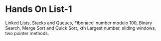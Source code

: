 # Hands On List-1
Linked Lists, Stacks and Queues, Fibonacci number modulo 100, Binary Search, Merge Sort and Quick Sort, kth Largest number, sliding windows, two pointer methods.
